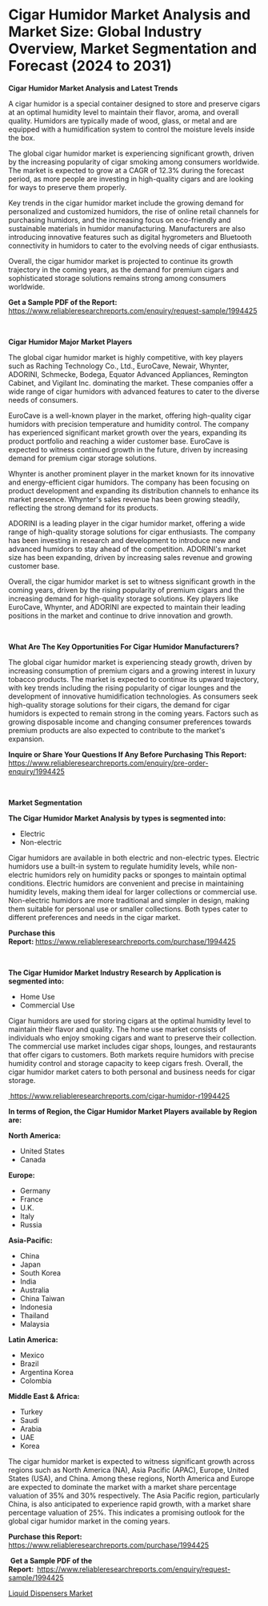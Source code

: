 <p><h1>Cigar Humidor Market Analysis and Market Size: Global Industry Overview, Market Segmentation and Forecast (2024 to 2031)</h1></p><p><strong>Cigar Humidor Market Analysis and Latest Trends</strong></p>
<p><p>A cigar humidor is a special container designed to store and preserve cigars at an optimal humidity level to maintain their flavor, aroma, and overall quality. Humidors are typically made of wood, glass, or metal and are equipped with a humidification system to control the moisture levels inside the box.</p><p>The global cigar humidor market is experiencing significant growth, driven by the increasing popularity of cigar smoking among consumers worldwide. The market is expected to grow at a CAGR of 12.3% during the forecast period, as more people are investing in high-quality cigars and are looking for ways to preserve them properly.</p><p>Key trends in the cigar humidor market include the growing demand for personalized and customized humidors, the rise of online retail channels for purchasing humidors, and the increasing focus on eco-friendly and sustainable materials in humidor manufacturing. Manufacturers are also introducing innovative features such as digital hygrometers and Bluetooth connectivity in humidors to cater to the evolving needs of cigar enthusiasts.</p><p>Overall, the cigar humidor market is projected to continue its growth trajectory in the coming years, as the demand for premium cigars and sophisticated storage solutions remains strong among consumers worldwide.</p></p>
<p><strong>Get a Sample PDF of the Report:&nbsp;</strong> <a href="https://www.reliableresearchreports.com/enquiry/request-sample/1994425">https://www.reliableresearchreports.com/enquiry/request-sample/1994425</a></p>
<p>&nbsp;</p>
<p><strong>Cigar Humidor Major Market Players</strong></p>
<p><p>The global cigar humidor market is highly competitive, with key players such as Raching Technology Co., Ltd., EuroCave, Newair, Whynter, ADORINI, Schmecke, Bodega, Equator Advanced Appliances, Remington Cabinet, and Vigilant Inc. dominating the market. These companies offer a wide range of cigar humidors with advanced features to cater to the diverse needs of consumers.</p><p>EuroCave is a well-known player in the market, offering high-quality cigar humidors with precision temperature and humidity control. The company has experienced significant market growth over the years, expanding its product portfolio and reaching a wider customer base. EuroCave is expected to witness continued growth in the future, driven by increasing demand for premium cigar storage solutions.</p><p>Whynter is another prominent player in the market known for its innovative and energy-efficient cigar humidors. The company has been focusing on product development and expanding its distribution channels to enhance its market presence. Whynter's sales revenue has been growing steadily, reflecting the strong demand for its products.</p><p>ADORINI is a leading player in the cigar humidor market, offering a wide range of high-quality storage solutions for cigar enthusiasts. The company has been investing in research and development to introduce new and advanced humidors to stay ahead of the competition. ADORINI's market size has been expanding, driven by increasing sales revenue and growing customer base.</p><p>Overall, the cigar humidor market is set to witness significant growth in the coming years, driven by the rising popularity of premium cigars and the increasing demand for high-quality storage solutions. Key players like EuroCave, Whynter, and ADORINI are expected to maintain their leading positions in the market and continue to drive innovation and growth.</p></p>
<p>&nbsp;</p>
<p><strong>What Are The Key Opportunities For Cigar Humidor Manufacturers?</strong></p>
<p><p>The global cigar humidor market is experiencing steady growth, driven by increasing consumption of premium cigars and a growing interest in luxury tobacco products. The market is expected to continue its upward trajectory, with key trends including the rising popularity of cigar lounges and the development of innovative humidification technologies. As consumers seek high-quality storage solutions for their cigars, the demand for cigar humidors is expected to remain strong in the coming years. Factors such as growing disposable income and changing consumer preferences towards premium products are also expected to contribute to the market's expansion.</p></p>
<p><strong>Inquire or Share Your Questions If Any Before Purchasing This Report:</strong> <a href="https://www.reliableresearchreports.com/enquiry/pre-order-enquiry/1994425">https://www.reliableresearchreports.com/enquiry/pre-order-enquiry/1994425</a></p>
<p>&nbsp;</p>
<p><strong>Market Segmentation</strong></p>
<p><strong>The Cigar Humidor Market Analysis by types is segmented into:</strong></p>
<p><ul><li>Electric</li><li>Non-electric</li></ul></p>
<p><p>Cigar humidors are available in both electric and non-electric types. Electric humidors use a built-in system to regulate humidity levels, while non-electric humidors rely on humidity packs or sponges to maintain optimal conditions. Electric humidors are convenient and precise in maintaining humidity levels, making them ideal for larger collections or commercial use. Non-electric humidors are more traditional and simpler in design, making them suitable for personal use or smaller collections. Both types cater to different preferences and needs in the cigar market.</p></p>
<p><strong>Purchase this Report:&nbsp;</strong><a href="https://www.reliableresearchreports.com/purchase/1994425">https://www.reliableresearchreports.com/purchase/1994425</a></p>
<p>&nbsp;</p>
<p><strong>The Cigar Humidor Market Industry Research by Application is segmented into:</strong></p>
<p><ul><li>Home Use</li><li>Commercial Use</li></ul></p>
<p><p>Cigar humidors are used for storing cigars at the optimal humidity level to maintain their flavor and quality. The home use market consists of individuals who enjoy smoking cigars and want to preserve their collection. The commercial use market includes cigar shops, lounges, and restaurants that offer cigars to customers. Both markets require humidors with precise humidity control and storage capacity to keep cigars fresh. Overall, the cigar humidor market caters to both personal and business needs for cigar storage.</p></p>
<p><a href="https://www.reliableresearchreports.com/cigar-humidor-r1994425">&nbsp;https://www.reliableresearchreports.com/cigar-humidor-r1994425</a></p>
<p><strong>In terms of Region, the Cigar Humidor Market Players available by Region are:</strong></p>
<p>
    <p> <strong> North America: </strong>
        <ul>
            <li>United States</li>
            <li>Canada</li>
        </ul>
        </p> 
    <p> <strong> Europe: </strong>
        <ul>
            <li>Germany</li>
            <li>France</li>
            <li>U.K.</li>
            <li>Italy</li>
            <li>Russia</li>
        </ul>
        </p> 
    <p> <strong> Asia-Pacific: </strong>
        <ul>
            <li>China</li>
            <li>Japan</li>
            <li>South Korea</li>
            <li>India</li>
            <li>Australia</li>
            <li>China Taiwan</li>
            <li>Indonesia</li>
            <li>Thailand</li>
            <li>Malaysia</li>
        </ul>
        </p> 
    <p> <strong> Latin America: </strong>
        <ul>
            <li>Mexico</li>
            <li>Brazil</li>
            <li>Argentina Korea</li>
            <li>Colombia</li>
        </ul>
        </p> 
    <p> <strong> Middle East & Africa: </strong>
        <ul>
            <li>Turkey</li>
            <li>Saudi</li>
            <li>Arabia</li>
            <li>UAE</li>
            <li>Korea</li>
        </ul>
    </p>
    </p>
<p><p>The cigar humidor market is expected to witness significant growth across regions such as North America (NA), Asia Pacific (APAC), Europe, United States (USA), and China. Among these regions, North America and Europe are expected to dominate the market with a market share percentage valuation of 35% and 30% respectively. The Asia Pacific region, particularly China, is also anticipated to experience rapid growth, with a market share percentage valuation of 25%. This indicates a promising outlook for the global cigar humidor market in the coming years.</p></p>
<p><strong>Purchase this Report: </strong><a href="https://www.reliableresearchreports.com/purchase/1994425">https://www.reliableresearchreports.com/purchase/1994425</a></p>
<p>&nbsp;<strong>Get a Sample PDF of the Report:&nbsp;&nbsp;</strong><a href="https://www.reliableresearchreports.com/enquiry/request-sample/1994425">https://www.reliableresearchreports.com/enquiry/request-sample/1994425</a></p>
<p><strong></strong></p>
<p><p><a href="https://github.com/fiixsa/Market-Research-Report-List-3/blob/main/liquid-dispensers-market.md">Liquid Dispensers Market</a></p></p>